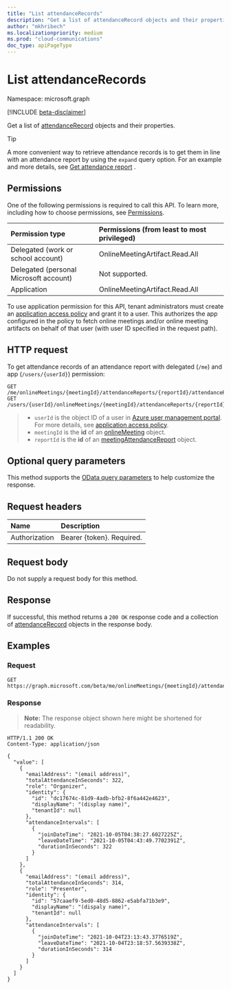 ```yaml
---
title: "List attendanceRecords"
description: "Get a list of attendanceRecord objects and their properties."
author: "mkhribech"
ms.localizationpriority: medium
ms.prod: "cloud-communications"
doc_type: apiPageType
---
```


# List attendanceRecords
Namespace: microsoft.graph

[!INCLUDE [beta-disclaimer](../../includes/beta-disclaimer.md)]

Get a list of [attendanceRecord](../resources/attendancerecord.md) objects and their properties.

> [!TIP]
> A more convenient way to retrieve attendance records is to get them in line with an attendance report by using the `expand` query option. For an example and more details, see  [Get attendance report](meetingattendancereport-get.md) .

## Permissions

One of the following permissions is required to call this API. To learn more, including how to choose permissions, see [Permissions](/graph/permissions-reference).

| Permission type | Permissions (from least to most privileged) |
|:----------------|:--------------------------------------------|
| Delegated (work or school account) | OnlineMeetingArtifact.Read.All |
| Delegated (personal Microsoft account) | Not supported. |
| Application | OnlineMeetingArtifact.Read.All |

To use application permission for this API, tenant administrators must create an [application access policy](/graph/cloud-communication-online-meeting-application-access-policy) and grant it to a user. This authorizes the app configured in the policy to fetch online meetings and/or online meeting artifacts on behalf of that user (with user ID specified in the request path).

## HTTP request

To get attendance records of an attendance report with delegated (`/me`) and app (`/users/{userId}`) permission:
<!-- {"blockType": "ignored"}-->
``` http
GET /me/onlineMeetings/{meetingId}/attendanceReports/{reportId}/attendanceRecords
GET /users/{userId}/onlineMeetings/{meetingId}/attendanceReports/{reportId}/attendanceRecords
```

>- `userId` is the object ID of a user in [Azure user management portal](https://portal.azure.com/#blade/Microsoft_AAD_IAM/UsersManagementMenuBlade). For more details, see [application access policy](/graph/cloud-communication-online-meeting-application-access-policy).
>- `meetingId` is the **id** of an [onlineMeeting](../resources/onlinemeeting.md) object.
>- `reportId` is the **id** of an [meetingAttendanceReport](../resources/meetingAttendanceReport.md) object.

## Optional query parameters

This method supports the [OData query parameters](/graph/query-parameters) to help customize the response.

## Request headers

| Name            | Description               |
| :-------------- | :------------------------ |
| Authorization   | Bearer {token}. Required. |

## Request body

Do not supply a request body for this method.

## Response

If successful, this method returns a `200 OK` response code and a collection of [attendanceRecord](../resources/attendancerecord.md) objects in the response body.

## Examples

### Request

<!-- {
  "blockType": "request",
  "name": "list_attendancerecord"
}
-->

``` http
GET https://graph.microsoft.com/beta/me/onlineMeetings/{meetingId}/attendanceReports/{reportId}/attendanceRecords
```

### Response

>**Note:** The response object shown here might be shortened for readability.
<!-- {
  "blockType": "response",
  "truncated": true,
  "@odata.type": "Collection(microsoft.graph.attendanceRecord)"
}
-->

``` http
HTTP/1.1 200 OK
Content-Type: application/json

{
  "value": [
    {
      "emailAddress": "(email address)",
      "totalAttendanceInSeconds": 322,
      "role": "Organizer",
      "identity": {
        "id": "dc17674c-81d9-4adb-bfb2-8f6a442e4623",
        "displayName": "(display name)",
        "tenantId": null
      },
      "attendanceIntervals": [
        {
          "joinDateTime": "2021-10-05T04:38:27.6027225Z",
          "leaveDateTime": "2021-10-05T04:43:49.7702391Z",
          "durationInSeconds": 322
        }
      ]
    },
    {
      "emailAddress": "(email address)",
      "totalAttendanceInSeconds": 314,
      "role": "Presenter",
      "identity": {
        "id": "57caaef9-5ed0-48d5-8862-e5abfa71b3e9",
        "displayName": "(dispaly name)",
        "tenantId": null
      },
      "attendanceIntervals": [
        {
          "joinDateTime": "2021-10-04T23:13:43.3776519Z",
          "leaveDateTime": "2021-10-04T23:18:57.5639338Z",
          "durationInSeconds": 314
        }
      ]
    }
  ]
}
```
